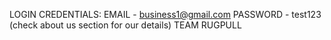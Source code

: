 LOGIN CREDENTIALS: 
EMAIL - business1@gmail.com
PASSWORD - test123
(check about us section for our details)
TEAM RUGPULL

